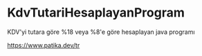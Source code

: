 # KdvTutariHesaplayanProgram
KDV'yi tutara göre %18 veya %8'e göre hesaplayan java programı

https://www.patika.dev/tr
